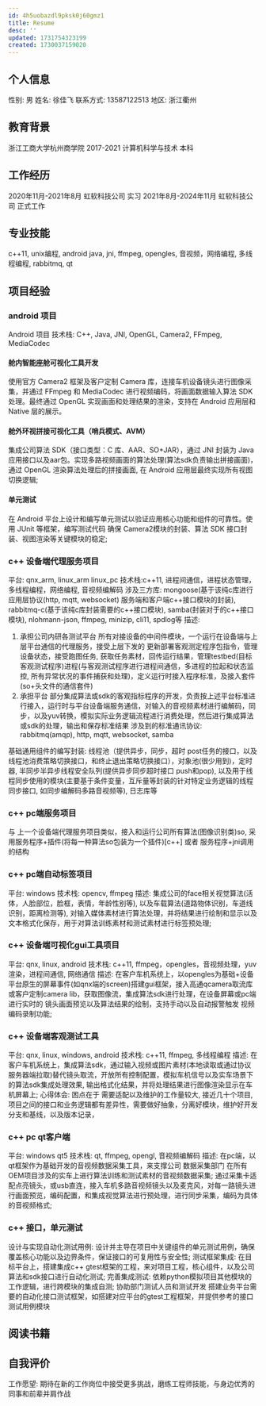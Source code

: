 ```yaml
---
id: 4h5uobazdl9pksk0j60gmz1
title: Resume
desc: ''
updated: 1731754323199
created: 1730037159020
---
```

## 个人信息
性别: 男
姓名: 徐佳飞
联系方式: 13587122513
地区: 浙江衢州

## 教育背景
浙江工商大学杭州商学院 2017-2021 计算机科学与技术 本科

## 工作经历
2020年11月-2021年8月 虹软科技公司 实习
2021年8月-2024年11月 虹软科技公司 正式工作

## 专业技能
c++11, unix编程, android java, jni, ffmpeg, opengles, 音视频，网络编程, 多线程编程, rabbitmq, qt

## 项目经验

### android 项目
Android 项目
技术栈: C++, Java, JNI, OpenGL, Camera2, FFmpeg, MediaCodec

#### 舱内智能座舱可视化工具开发
使用官方 Camera2 框架及客户定制 Camera 库，连接车机设备镜头进行图像采集，并通过 FFmpeg 和 MediaCodec 进行视频编码，将画面数据输入算法 SDK 处理。最终通过 OpenGL 实现画面和处理结果的渲染，支持在 Android 应用层和 Native 层的展示。

#### 舱外环视拼接可视化工具（哨兵模式、AVM）
集成公司算法 SDK（接口类型：C 库、AAR、SO+JAR），通过 JNI 封装为 Java 应用接口以及aar包。实现多路视频画面的算法处理(算法sdk负责输出拼接画面)， 通过 OpenGL 渲染算法处理后的拼接画面, 在 Android 应用层最终实现所有视图切换逻辑;

#### 单元测试
在 Android 平台上设计和编写单元测试以验证应用核心功能和组件的可靠性。使用 JUnit 等框架，编写测试代码 确保 Camera2模块的封装、算法 SDK 接口封装、视图渲染等关键模块的稳定;

### c++ 设备端代理服务项目
平台: qnx_arm, linux_arm linux_pc
技术栈:c++11, 进程间通信，进程状态管理，多线程编程，网络编程, 音视频编解码
涉及三方库: mongoose(基于该纯c库进行应用层协议(http, mqtt, websocket) 服务端和客户端c++接口模块的封装), rabbitmq-c(基于该纯c库封装需要的c++接口模块), samba(封装对于的c++接口模块), nlohmann-json, ffmpeg, minizip, cli11, spdlog等
描述: 
1. 承担公司内研各测试平台 所有对接设备的中间件模块，一个运行在设备端与上层平台通信的代理服务，接受上层下发的 更新部署客观测定程序包指令，管理设备状态，接受跑图任务, 获取任务素材，回传运行结果，管理testbed(目标客观测试程序)进程(与客观测试程序进行进程间通信，多进程的拉起和状态监控, 所有异常状况的事件捕获和处理)，定义运行时接入程序标准，及接入套件(so+头文件的通信套件)
2. 承担平台 部分集成算法或sdk的客观指标程序的开发，负责按上述平台标准进行接入，运行时与平台设备端服务通信，对输入的音视频素材进行编解码，同步，以及yuv转换，模拟实际业务逻辑流程进行消费处理，然后进行集成算法或sdk的处理，输出和保存标准结果
涉及到的标准通讯协议: rabbitmq(amqp), http, mqtt, websocket, samba 

基础通用组件的编写封装: 线程池（提供异步，同步，超时 post任务的接口，以及线程池消费策略切换接口，和终止退出策略切换接口），对象池(很少用到)，定时器, 半同步半异步线程安全队列(提供异步同步超时接口 push和pop), 以及用于线程同步使用的模块(主要基于条件变量，互斥量等封装的针对特定业务逻辑的线程同步接口, 如同步编解码多路音视频等), 日志库等

### c++ pc端服务项目
与 上一个设备端代理服务项目类似，接入和运行公司所有算法(图像识别类)so, 采用服务程序+插件(将每一种算法so包装为一个插件)[c++] 或者 服务程序+jni调用的结构

### c++ pc端自动标签项目
平台: windows
技术栈: opencv, ffmpeg
描述: 集成公司的face相关视觉算法(活体，人脸部位，脸框，表情，年龄性别等), 以及车载算法(道路物体识别，车道线识别，距离检测等), 对输入媒体素材进行算法处理，并将结果进行绘制和显示以及文本格式化保存，用于对算法训练素材和测试素材进行标签预处理;

### c++ 设备端可视化gui工具项目
平台: qnx, linux, android
技术栈: c++11, ffmpeg，opengles，音视频处理，yuv渲染，进程间通信, 网络通信
描述: 在客户车机系统上，以opengles为基础+设备平台原生的屏幕事件(如qnx端的screen)搭建gui框架，接入高通qcamera取流库或客户定制camera lib，获取图像流，集成算法sdk进行处理，在设备屏幕或pc端进行实时的
镜头画面预览以及算法结果的绘制，支持手动以及自动报警触发 视频编码录制功能;

### c++ 设备端客观测试工具
平台: qnx, linux, windows, android
技术栈: c++11, ffmpeg, 多线程编程
描述: 在客户车机系统上，集成算法sdk，通过输入视频或图片素材(本地读取或通过协议服务器端拉取)替代镜头取流，开放所有控制配置，模拟车机信号以及实车场景下的算法sdk集成处理效果, 输出格式化结果，并将处理结果进行图像渲染显示在车机屏幕上;
心得体会: 困点在于 需要适配以及维护的工作量较大, 接近几十个项目,项目之间的接口和业务逻辑都有差异性，需要做好抽象，分离好模块，维护好开发分支和基线，以及版本记录，

### c++ pc qt客户端
平台: windows qt5
技术栈: qt, ffmpeg, opengl, 音视频编解码
描述: 在pc端，以qt框架作为基础开发的音视频数据采集工具，来支撑公司 数据采集部门 在所有OEM项目涉及的实车上进行算法训练和测试素材的音视频数据采集;
通过采集卡适配点亮镜头，或usb直连，接入车机多路音视频镜头以及麦克风，对每一路镜头进行画面预览，编码配置，和集成视觉算法进行预处理，进行同步采集，编码为具体的音视频格式;

### c++ 接口，单元测试
设计与实现自动化测试用例: 设计并主导在项目中关键组件的单元测试用例，确保覆盖核心功能以及边界条件，保证接口的可复用性与安全性;
测试框架集成: 在目标平台上，搭建集成c++ gtest框架的工程，来对项目工程，核心组件，以及公司算法和sdk接口进行自动化测试;
完善集成测试: 依赖python模拟项目其他模块的工作逻辑，进行跨模块的集成自测;
协助部门测试人员和测试开发 搭建业务平台需要的自动化接口测试框架，如搭建对应平台的gtest工程框架，并提供参考的接口测试用例模块

## 阅读书籍


## 自我评价

工作愿望: 期待在新的工作岗位中接受更多挑战，磨练工程师技能，与身边优秀的同事和前辈并肩作战

<!-- ### 个人技能点评:
纯命令行 gdb 调试，主要还是用于查看程序crash时回溯栈，以及阻塞时回溯站，以及符号信息，内存信息
平常单步调试，以及变量查看主要还是配合vscode的gdb可视化插件进行编辑器内直接跳转查看

渲染相关，主要还是在egl,opengl知识的初步理解，yuv图像渲染方面，3d方面并没有深入

安卓app开发方面，对于应用层的界面开发，以及ui的绘制并没有深入 -->

<!-- ### 个人问题:
公司的部门组成，我们部门是属于哪部分?
求职岗位所在小组，小组成员的一个分布情况?
小组在整个部门的一个担任角色 -->


<!-- - 跳槽原因: 
  - 在上家公司已经呆了有4年了，想找一份更有挑战的工作, 对某些方面了解甚少，希望工作能够相关
- 面试职位的兴趣所在
- 个人并不喜欢跳槽，但如果不寻求改变的话，个人进步的空间会比较小，所以还是先下定决心，在这段时间内休整好自己的状态来去迎接下一份工作 -->

